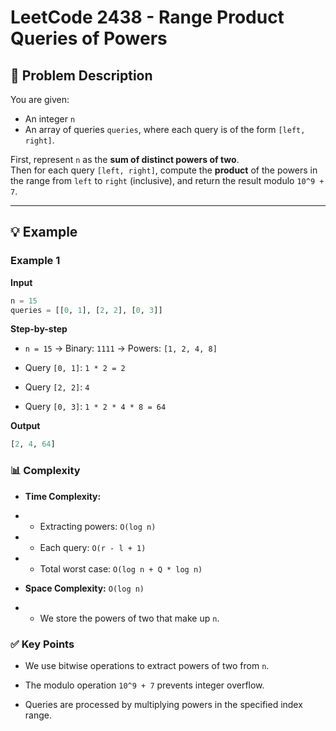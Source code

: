 # LeetCode 2438 - Range Product Queries of Powers

## 📝 Problem Description

You are given:
- An integer `n`
- An array of queries `queries`, where each query is of the form `[left, right]`.

First, represent `n` as the **sum of distinct powers of two**.  
Then for each query `[left, right]`, compute the **product** of the powers in the range from `left` to `right` (inclusive), and return the result modulo `10^9 + 7`.

---

## 💡 Example

### Example 1
**Input**
```python
n = 15
queries = [[0, 1], [2, 2], [0, 3]]
```

**Step-by-step**

- `n = 15` → Binary: `1111` → Powers: `[1, 2, 4, 8]`

- Query `[0, 1]`: `1 * 2 = 2`

- Query `[2, 2]`: `4`

- Query `[0, 3]`: `1 * 2 * 4 * 8 = 64`

**Output**
```python
[2, 4, 64]
```

### 📊 Complexity

- **Time Complexity:**

- - Extracting powers: `O(log n)`

- - Each query: `O(r - l + 1)`

- - Total worst case: `O(log n + Q * log n)`

- **Space Complexity:** `O(log n)`

- - We store the powers of two that make up `n`.

### ✅ Key Points

- We use bitwise operations to extract powers of two from `n`.

- The modulo operation `10^9 + 7` prevents integer overflow.

- Queries are processed by multiplying powers in the specified index range.